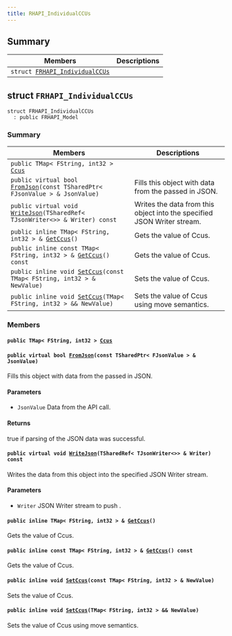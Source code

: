 ```yaml
---
title: RHAPI_IndividualCCUs
---
```


## Summary

 Members                        | Descriptions                                
--------------------------------|---------------------------------------------
`struct `[`FRHAPI_IndividualCCUs`](#structFRHAPI__IndividualCCUs) | 

## struct `FRHAPI_IndividualCCUs` <a id="structFRHAPI__IndividualCCUs"></a>

```
struct FRHAPI_IndividualCCUs
  : public FRHAPI_Model
```

### Summary

 Members                        | Descriptions                                
--------------------------------|---------------------------------------------
`public TMap< FString, int32 > `[`Ccus`](#structFRHAPI__IndividualCCUs_1a28e464031d6b3ce97cc0c1f221c723ae) | 
`public virtual bool `[`FromJson`](#structFRHAPI__IndividualCCUs_1a7e550dc55ac3088fe15b7673cffb00c9)`(const TSharedPtr< FJsonValue > & JsonValue)` | Fills this object with data from the passed in JSON.
`public virtual void `[`WriteJson`](#structFRHAPI__IndividualCCUs_1aabcc43230065fa78c21242c708cc760f)`(TSharedRef< TJsonWriter<>> & Writer) const` | Writes the data from this object into the specified JSON Writer stream.
`public inline TMap< FString, int32 > & `[`GetCcus`](#structFRHAPI__IndividualCCUs_1a399c858d9aeb4e5f72078c5f1e10502b)`()` | Gets the value of Ccus.
`public inline const TMap< FString, int32 > & `[`GetCcus`](#structFRHAPI__IndividualCCUs_1a7ece82d5f692461ca3f0ed8a21bada9f)`() const` | Gets the value of Ccus.
`public inline void `[`SetCcus`](#structFRHAPI__IndividualCCUs_1a5b3ec21ad92ef29a107a9943ce895c8f)`(const TMap< FString, int32 > & NewValue)` | Sets the value of Ccus.
`public inline void `[`SetCcus`](#structFRHAPI__IndividualCCUs_1a9f71b35695e175852d2d05f390b2c7a1)`(TMap< FString, int32 > && NewValue)` | Sets the value of Ccus using move semantics.

### Members

#### `public TMap< FString, int32 > `[`Ccus`](#structFRHAPI__IndividualCCUs_1a28e464031d6b3ce97cc0c1f221c723ae) <a id="structFRHAPI__IndividualCCUs_1a28e464031d6b3ce97cc0c1f221c723ae"></a>

#### `public virtual bool `[`FromJson`](#structFRHAPI__IndividualCCUs_1a7e550dc55ac3088fe15b7673cffb00c9)`(const TSharedPtr< FJsonValue > & JsonValue)` <a id="structFRHAPI__IndividualCCUs_1a7e550dc55ac3088fe15b7673cffb00c9"></a>

Fills this object with data from the passed in JSON.

#### Parameters
* `JsonValue` Data from the API call.

#### Returns
true if parsing of the JSON data was successful.

#### `public virtual void `[`WriteJson`](#structFRHAPI__IndividualCCUs_1aabcc43230065fa78c21242c708cc760f)`(TSharedRef< TJsonWriter<>> & Writer) const` <a id="structFRHAPI__IndividualCCUs_1aabcc43230065fa78c21242c708cc760f"></a>

Writes the data from this object into the specified JSON Writer stream.

#### Parameters
* `Writer` JSON Writer stream to push .

#### `public inline TMap< FString, int32 > & `[`GetCcus`](#structFRHAPI__IndividualCCUs_1a399c858d9aeb4e5f72078c5f1e10502b)`()` <a id="structFRHAPI__IndividualCCUs_1a399c858d9aeb4e5f72078c5f1e10502b"></a>

Gets the value of Ccus.

#### `public inline const TMap< FString, int32 > & `[`GetCcus`](#structFRHAPI__IndividualCCUs_1a7ece82d5f692461ca3f0ed8a21bada9f)`() const` <a id="structFRHAPI__IndividualCCUs_1a7ece82d5f692461ca3f0ed8a21bada9f"></a>

Gets the value of Ccus.

#### `public inline void `[`SetCcus`](#structFRHAPI__IndividualCCUs_1a5b3ec21ad92ef29a107a9943ce895c8f)`(const TMap< FString, int32 > & NewValue)` <a id="structFRHAPI__IndividualCCUs_1a5b3ec21ad92ef29a107a9943ce895c8f"></a>

Sets the value of Ccus.

#### `public inline void `[`SetCcus`](#structFRHAPI__IndividualCCUs_1a9f71b35695e175852d2d05f390b2c7a1)`(TMap< FString, int32 > && NewValue)` <a id="structFRHAPI__IndividualCCUs_1a9f71b35695e175852d2d05f390b2c7a1"></a>

Sets the value of Ccus using move semantics.

